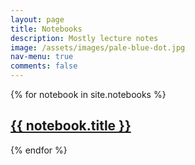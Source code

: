 ```yaml
---
layout: page
title: Notebooks
description: Mostly lecture notes 
image: /assets/images/pale-blue-dot.jpg
nav-menu: true
comments: false
---
```


{% for notebook in site.notebooks %}
	<div >
		<h2><a href="{{ notebook.url }}">{{ notebook.title }}</a></h2>
	</div>
{% endfor %}
